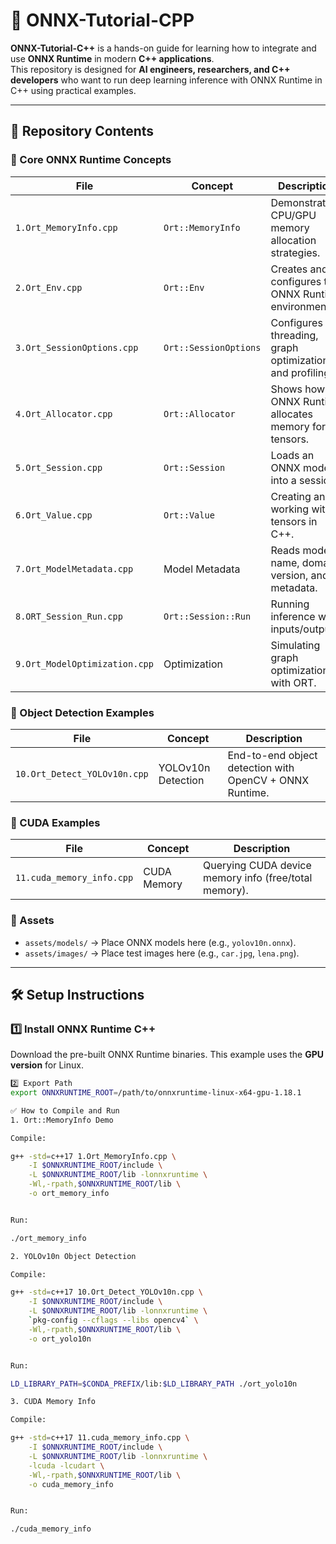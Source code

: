 # 🚀 ONNX-Tutorial-CPP

**ONNX-Tutorial-C++** is a hands-on guide for learning how to integrate and use **ONNX Runtime** in modern **C++ applications**.  
This repository is designed for **AI engineers, researchers, and C++ developers** who want to run deep learning inference with ONNX Runtime in C++ using practical examples.  

---

## 📂 Repository Contents  

### 🔑 Core ONNX Runtime Concepts
| File | Concept | Description |
|------|---------|-------------|
| `1.Ort_MemoryInfo.cpp` | `Ort::MemoryInfo` | Demonstrates CPU/GPU memory allocation strategies. |
| `2.Ort_Env.cpp` | `Ort::Env` | Creates and configures the ONNX Runtime environment. |
| `3.Ort_SessionOptions.cpp` | `Ort::SessionOptions` | Configures threading, graph optimizations, and profiling. |
| `4.Ort_Allocator.cpp` | `Ort::Allocator` | Shows how ONNX Runtime allocates memory for tensors. |
| `5.Ort_Session.cpp` | `Ort::Session` | Loads an ONNX model into a session. |
| `6.Ort_Value.cpp` | `Ort::Value` | Creating and working with tensors in C++. |
| `7.Ort_ModelMetadata.cpp` | Model Metadata | Reads model name, domain, version, and metadata. |
| `8.ORT_Session_Run.cpp` | `Ort::Session::Run` | Running inference with inputs/outputs. |
| `9.Ort_ModelOptimization.cpp` | Optimization | Simulating graph optimizations with ORT. |

### 🎯 Object Detection Examples
| File | Concept | Description |
|------|---------|-------------|
| `10.Ort_Detect_YOLOv10n.cpp` | YOLOv10n Detection | End-to-end object detection with OpenCV + ONNX Runtime. |

### 🎯 CUDA Examples
| File | Concept | Description |
|------|---------|-------------|
| `11.cuda_memory_info.cpp` | CUDA Memory | Querying CUDA device memory info (free/total memory). |

### 📂 Assets
- `assets/models/` → Place ONNX models here (e.g., `yolov10n.onnx`).  
- `assets/images/` → Place test images here (e.g., `car.jpg`, `lena.png`).  


---

## 🛠️ Setup Instructions  

### 1️⃣ Install ONNX Runtime C++  


Download the pre-built ONNX Runtime binaries. This example uses the **GPU version** for Linux.

```bash
2️⃣ Export Path
export ONNXRUNTIME_ROOT=/path/to/onnxruntime-linux-x64-gpu-1.18.1

✅ How to Compile and Run
1. Ort::MemoryInfo Demo

Compile:

g++ -std=c++17 1.Ort_MemoryInfo.cpp \
    -I $ONNXRUNTIME_ROOT/include \
    -L $ONNXRUNTIME_ROOT/lib -lonnxruntime \
    -Wl,-rpath,$ONNXRUNTIME_ROOT/lib \
    -o ort_memory_info


Run:

./ort_memory_info

2. YOLOv10n Object Detection

Compile:

g++ -std=c++17 10.Ort_Detect_YOLOv10n.cpp \
    -I $ONNXRUNTIME_ROOT/include \
    -L $ONNXRUNTIME_ROOT/lib -lonnxruntime \
    `pkg-config --cflags --libs opencv4` \
    -Wl,-rpath,$ONNXRUNTIME_ROOT/lib \
    -o ort_yolo10n


Run:

LD_LIBRARY_PATH=$CONDA_PREFIX/lib:$LD_LIBRARY_PATH ./ort_yolo10n

3. CUDA Memory Info

Compile:

g++ -std=c++17 11.cuda_memory_info.cpp \
    -I $ONNXRUNTIME_ROOT/include \
    -L $ONNXRUNTIME_ROOT/lib -lonnxruntime \
    -lcuda -lcudart \
    -Wl,-rpath,$ONNXRUNTIME_ROOT/lib \
    -o cuda_memory_info


Run:

./cuda_memory_info
